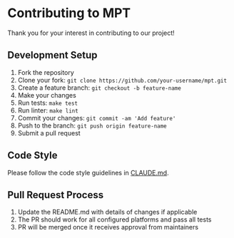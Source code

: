 # Contributing to MPT

Thank you for your interest in contributing to our project!

## Development Setup

1. Fork the repository
2. Clone your fork: `git clone https://github.com/your-username/mpt.git`
3. Create a feature branch: `git checkout -b feature-name`
4. Make your changes
5. Run tests: `make test`
6. Run linter: `make lint`
7. Commit your changes: `git commit -am 'Add feature'`
8. Push to the branch: `git push origin feature-name`
9. Submit a pull request

## Code Style

Please follow the code style guidelines in [CLAUDE.md](CLAUDE.md).

## Pull Request Process

1. Update the README.md with details of changes if applicable
2. The PR should work for all configured platforms and pass all tests
3. PR will be merged once it receives approval from maintainers